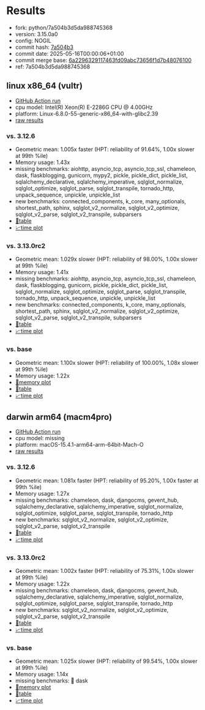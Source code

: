 # Results

- fork: python/7a504b3d5da988745368
- version: 3.15.0a0
- config: NOGIL
- commit hash: [7a504b3](https://github.com/python/cpython/commit/7a504b3)
- commit date: 2025-05-16T00:00:06+01:00
- commit merge base: [6a2296329117463fd09abc73656f1d7b48076100](https://github.com/python/cpython/commit/6a2296329117463fd09abc73656f1d7b48076100)
- ref: 7a504b3d5da988745368

## linux x86_64 (vultr)

- [GitHub Action run](https://github.com/facebookexperimental/free-threading-benchmarking/actions/runs/15057874555)
- cpu model: Intel(R) Xeon(R) E-2286G CPU @ 4.00GHz
- platform: Linux-6.8.0-55-generic-x86_64-with-glibc2.39
- [raw results](bm-20250516-vultr-x86_64-python-7a504b3d5da988745368-3.15.0a0-7a504b3.json)

### vs. 3.12.6

- Geometric mean: 1.005x faster (HPT: reliability of 91.64%, 1.00x slower at 99th %ile)
- Memory usage: 1.43x
- missing benchmarks: aiohttp, asyncio_tcp, asyncio_tcp_ssl, chameleon, dask, flaskblogging, gunicorn, mypy2, pickle, pickle_dict, pickle_list, sqlalchemy_declarative, sqlalchemy_imperative, sqlglot_normalize, sqlglot_optimize, sqlglot_parse, sqlglot_transpile, tornado_http, unpack_sequence, unpickle, unpickle_list
- new benchmarks: connected_components, k_core, many_optionals, shortest_path, sphinx, sqlglot_v2_normalize, sqlglot_v2_optimize, sqlglot_v2_parse, sqlglot_v2_transpile, subparsers
- [📄table](bm-20250516-vultr-x86_64-python-7a504b3d5da988745368-3.15.0a0-7a504b3-vs-3.12.6.md)
- [📈time plot](bm-20250516-vultr-x86_64-python-7a504b3d5da988745368-3.15.0a0-7a504b3-vs-3.12.6.svg)

### vs. 3.13.0rc2

- Geometric mean: 1.029x slower (HPT: reliability of 98.00%, 1.00x slower at 99th %ile)
- Memory usage: 1.41x
- missing benchmarks: aiohttp, asyncio_tcp, asyncio_tcp_ssl, chameleon, dask, flaskblogging, gunicorn, pickle, pickle_dict, pickle_list, sqlglot_normalize, sqlglot_optimize, sqlglot_parse, sqlglot_transpile, tornado_http, unpack_sequence, unpickle, unpickle_list
- new benchmarks: connected_components, k_core, many_optionals, shortest_path, sphinx, sqlglot_v2_normalize, sqlglot_v2_optimize, sqlglot_v2_parse, sqlglot_v2_transpile, subparsers
- [📄table](bm-20250516-vultr-x86_64-python-7a504b3d5da988745368-3.15.0a0-7a504b3-vs-3.13.0rc2.md)
- [📈time plot](bm-20250516-vultr-x86_64-python-7a504b3d5da988745368-3.15.0a0-7a504b3-vs-3.13.0rc2.svg)

### vs. base

- Geometric mean: 1.100x slower (HPT: reliability of 100.00%, 1.08x slower at 99th %ile)
- Memory usage: 1.22x
- [🧠memory plot](bm-20250516-vultr-x86_64-python-7a504b3d5da988745368-3.15.0a0-7a504b3-vs-base-mem.svg)
- [📄table](bm-20250516-vultr-x86_64-python-7a504b3d5da988745368-3.15.0a0-7a504b3-vs-base.md)
- [📈time plot](bm-20250516-vultr-x86_64-python-7a504b3d5da988745368-3.15.0a0-7a504b3-vs-base.svg)

## darwin arm64 (macm4pro)

- [GitHub Action run](https://github.com/facebookexperimental/free-threading-benchmarking/actions/runs/15057874555)
- cpu model: missing
- platform: macOS-15.4.1-arm64-arm-64bit-Mach-O
- [raw results](bm-20250516-macm4pro-arm64-python-7a504b3d5da988745368-3.15.0a0-7a504b3.json)

### vs. 3.12.6

- Geometric mean: 1.081x faster (HPT: reliability of 95.20%, 1.00x faster at 99th %ile)
- Memory usage: 1.27x
- missing benchmarks: chameleon, dask, djangocms, gevent_hub, sqlalchemy_declarative, sqlalchemy_imperative, sqlglot_normalize, sqlglot_optimize, sqlglot_parse, sqlglot_transpile, tornado_http
- new benchmarks: sqlglot_v2_normalize, sqlglot_v2_optimize, sqlglot_v2_parse, sqlglot_v2_transpile
- [📄table](bm-20250516-macm4pro-arm64-python-7a504b3d5da988745368-3.15.0a0-7a504b3-vs-3.12.6.md)
- [📈time plot](bm-20250516-macm4pro-arm64-python-7a504b3d5da988745368-3.15.0a0-7a504b3-vs-3.12.6.svg)

### vs. 3.13.0rc2

- Geometric mean: 1.002x faster (HPT: reliability of 75.31%, 1.00x slower at 99th %ile)
- Memory usage: 1.22x
- missing benchmarks: chameleon, dask, djangocms, gevent_hub, sqlalchemy_declarative, sqlalchemy_imperative, sqlglot_normalize, sqlglot_optimize, sqlglot_parse, sqlglot_transpile, tornado_http
- new benchmarks: sqlglot_v2_normalize, sqlglot_v2_optimize, sqlglot_v2_parse, sqlglot_v2_transpile
- [📄table](bm-20250516-macm4pro-arm64-python-7a504b3d5da988745368-3.15.0a0-7a504b3-vs-3.13.0rc2.md)
- [📈time plot](bm-20250516-macm4pro-arm64-python-7a504b3d5da988745368-3.15.0a0-7a504b3-vs-3.13.0rc2.svg)

### vs. base

- Geometric mean: 1.025x slower (HPT: reliability of 99.54%, 1.00x slower at 99th %ile)
- Memory usage: 1.14x
- missing benchmarks: 🔴 dask
- [🧠memory plot](bm-20250516-macm4pro-arm64-python-7a504b3d5da988745368-3.15.0a0-7a504b3-vs-base-mem.svg)
- [📄table](bm-20250516-macm4pro-arm64-python-7a504b3d5da988745368-3.15.0a0-7a504b3-vs-base.md)
- [📈time plot](bm-20250516-macm4pro-arm64-python-7a504b3d5da988745368-3.15.0a0-7a504b3-vs-base.svg)

